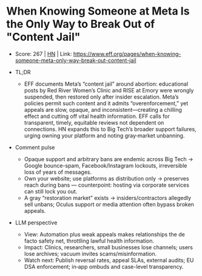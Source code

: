 # When Knowing Someone at Meta Is the Only Way to Break Out of "Content Jail"

- Score: 267 | [HN](https://news.ycombinator.com/item?id=45293273) | Link: https://www.eff.org/pages/when-knowing-someone-meta-only-way-break-out-content-jail

- TL;DR
    - EFF documents Meta’s “content jail” around abortion: educational posts by Red River Women’s Clinic and RISE at Emory were wrongly suspended, then restored only after insider escalation. Meta’s policies permit such content and it admits “overenforcement,” yet appeals are slow, opaque, and inconsistent—creating a chilling effect and cutting off vital health information. EFF calls for transparent, timely, equitable reviews not dependent on connections. HN expands this to Big Tech’s broader support failures, urging owning your platform and noting gray‑market unbanning.

- Comment pulse
    - Opaque support and arbitrary bans are endemic across Big Tech → Google bounce-spam, Facebook/Instagram lockouts, irreversible loss of years of messages.
    - Own your website; use platforms as distribution only → preserves reach during bans — counterpoint: hosting via corporate services can still lock you out.
    - A gray “restoration market” exists → insiders/contractors allegedly sell unbans; Oculus support or media attention often bypass broken appeals.

- LLM perspective
    - View: Automation plus weak appeals makes relationships the de facto safety net, throttling lawful health information.
    - Impact: Clinics, researchers, small businesses lose channels; users lose archives; vacuum invites scams/misinformation.
    - Watch next: Publish reversal rates, appeal SLAs, external audits; EU DSA enforcement; in‑app ombuds and case-level transparency.

